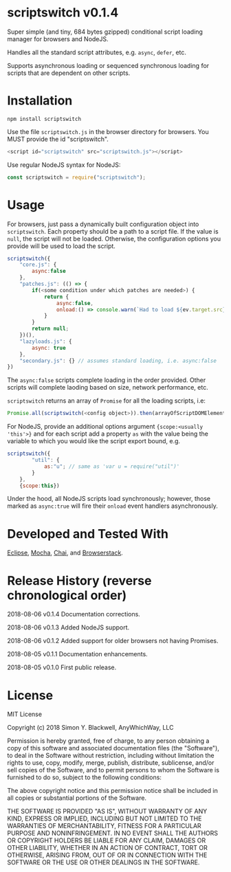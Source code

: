 # scriptswitch v0.1.4

Super simple (and tiny, 684 bytes gzipped) conditional script loading manager for browsers and NodeJS.

Handles all the standard script attributes, e.g. `async`, `defer`, etc.

Supports asynchronous loading or sequenced synchronous loading for scripts that are dependent on other scripts.

# Installation

`npm install scriptswitch`

Use the file `scriptswitch.js` in the browser directory for browsers. You MUST provide the id "scriptswitch".

```javascript
<script id="scriptswitch" src="scriptswitch.js"></script>
```

Use regular NodeJS syntax for NodeJS:

```javascript
const scriptswitch = require("scriptswitch");
```

# Usage

For browsers, just pass a dynamically built configuration object into `scriptswitch`. Each property should be a path to a script file. If the value is `null`, the script will not be loaded. Otherwise, the configuration options you provide will be used to
load the script.

```javascript
scriptswitch({
	"core.js": {
		async:false
	},
	"patches.js": (() => {
		if(<some condition under which patches are needed>) {
			return {
				async:false,
				onload:() => console.warn(`Had to load ${ev.target.src}`)
			}
		}
		return null;
	})(),
	"lazyloads.js": {
		async: true
	},
	"secondary.js": {} // assumes standard loading, i.e. async:false
})
```

The `async:false` scripts complete loading in the order provided. Other scripts will complete laoding based on size, network performance, etc.

`scriptswitch` returns an array of `Promise` for all the loading scripts, i.e:

```javascript
Promise.all(scriptswitch(<config object>)).then(arrayOfScriptDOMElements => ...);
```

For NodeJS, provide an additional options argument `{scope:<usually 'this'>}` and for each script add a property `as` with the value being the variable to which you would like the script export bound, e.g.

```javascript
scriptswitch({
		"util": {
			as:"u"; // same as 'var u = require("util")'
		}
	},
	{scope:this})
```

Under the hood, all NodeJS scripts load synchronously; however, those marked as `async:true` will fire their `onload` event handlers asynchronously.

# Developed and Tested With

[Eclipse](https://www.eclipse.org/), [Mocha](https://mochajs.org/), [Chai](www.chaijs.com), and [Browserstack](https://www.browserstack.com).

# Release History (reverse chronological order)

2018-08-06 v0.1.4 Documentation corrections.

2018-08-06 v0.1.3 Added NodeJS support.

2018-08-06 v0.1.2 Added support for older browsers not having Promises.

2018-08-05 v0.1.1 Documentation enhancements.

2018-08-05 v0.1.0 First public release.

# License

MIT License

Copyright (c) 2018 Simon Y. Blackwell, AnyWhichWay, LLC

Permission is hereby granted, free of charge, to any person obtaining a copy
of this software and associated documentation files (the "Software"), to deal
in the Software without restriction, including without limitation the rights
to use, copy, modify, merge, publish, distribute, sublicense, and/or sell
copies of the Software, and to permit persons to whom the Software is
furnished to do so, subject to the following conditions:

The above copyright notice and this permission notice shall be included in all
copies or substantial portions of the Software.

THE SOFTWARE IS PROVIDED "AS IS", WITHOUT WARRANTY OF ANY KIND, EXPRESS OR
IMPLIED, INCLUDING BUT NOT LIMITED TO THE WARRANTIES OF MERCHANTABILITY,
FITNESS FOR A PARTICULAR PURPOSE AND NONINFRINGEMENT. IN NO EVENT SHALL THE
AUTHORS OR COPYRIGHT HOLDERS BE LIABLE FOR ANY CLAIM, DAMAGES OR OTHER
LIABILITY, WHETHER IN AN ACTION OF CONTRACT, TORT OR OTHERWISE, ARISING FROM,
OUT OF OR IN CONNECTION WITH THE SOFTWARE OR THE USE OR OTHER DEALINGS IN THE
SOFTWARE.